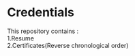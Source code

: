 # Credentials
This repository contains :  
1.Resume  
2.Certificates(Reverse chronological order)  

